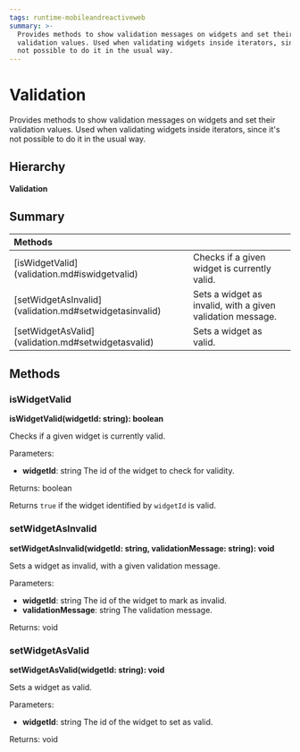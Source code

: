 ```yaml
---
tags: runtime-mobileandreactiveweb
summary: >-
  Provides methods to show validation messages on widgets and set their
  validation values. Used when validating widgets inside iterators, since it's
  not possible to do it in the usual way.
---
```


# Validation

Provides methods to show validation messages on widgets and set their validation values. Used when validating widgets inside iterators, since it's not possible to do it in the usual way.

## Hierarchy

**Validation**

## Summary

| Methods |  |
| :--- | :--- |
| \[isWidgetValid\]\(validation.md\#iswidgetvalid\) |  Checks if a given widget is currently valid. |
| \[setWidgetAsInvalid\]\(validation.md\#setwidgetasinvalid\) |  Sets a widget as invalid, with a given validation message. |
| \[setWidgetAsValid\]\(validation.md\#setwidgetasvalid\) |  Sets a widget as valid. |

## Methods

### isWidgetValid

**isWidgetValid\(widgetId: string\): boolean**

Checks if a given widget is currently valid.

Parameters:

* **widgetId**: string  The id of the widget to check for validity.

Returns: boolean

Returns `true` if the widget identified by `widgetId` is valid.

### setWidgetAsInvalid

**setWidgetAsInvalid\(widgetId: string, validationMessage: string\): void**

Sets a widget as invalid, with a given validation message.

Parameters:

* **widgetId**: string  The id of the widget to mark as invalid.
* **validationMessage**: string  The validation message.

Returns: void

### setWidgetAsValid

**setWidgetAsValid\(widgetId: string\): void**

Sets a widget as valid.

Parameters:

* **widgetId**: string  The id of the widget to set as valid.

Returns: void

